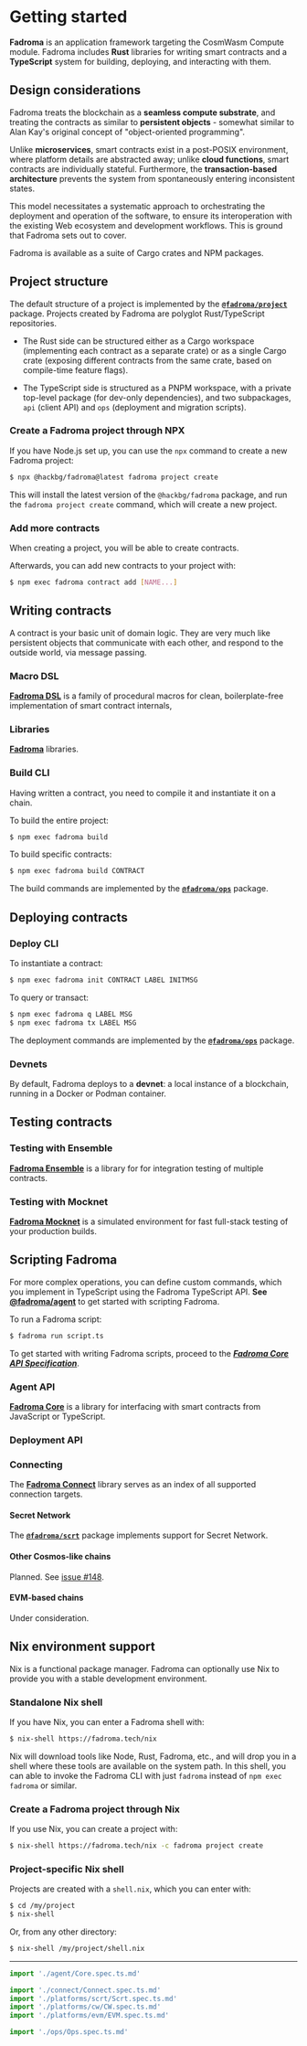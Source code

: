 # Getting started

**Fadroma** is an application framework targeting the CosmWasm Compute module.
Fadroma includes **Rust** libraries for writing smart contracts and a
**TypeScript** system for building, deploying, and interacting with them.

## Design considerations

Fadroma treats the blockchain as a **seamless compute substrate**,
and treating the contracts as similar to **persistent objects** -
somewhat similar to Alan Kay's original concept of
"object-oriented programming".

Unlike **microservices**, smart contracts exist in a post-POSIX environment,
where platform details are abstracted away; unlike **cloud functions**,
smart contracts are individually stateful. Furthermore, the
**transaction-based architecture** prevents the system from
spontaneously entering inconsistent states.

This model necessitates a systematic approach to orchestrating the deployment and operation
of the software, to ensure its interoperation with the existing Web ecosystem
and development workflows. This is ground that Fadroma sets out to cover.

Fadroma is available as a suite of Cargo crates and NPM packages.

## Project structure

The default structure of a project is implemented by the
[**`@fadroma/project`**](./packages/project/Project.spec.ts.md) package.
Projects created by Fadroma are polyglot Rust/TypeScript repositories.

* The Rust side can be structured either as a Cargo workspace
  (implementing each contract as a separate crate) or as a
  single Cargo crate (exposing different contracts from the
  same crate, based on compile-time feature flags).

* The TypeScript side is structured as a PNPM workspace, with a private
  top-level package (for dev-only dependencies), and two subpackages,
  `api` (client API) and `ops` (deployment and migration scripts).

### Create a Fadroma project through NPX

If you have Node.js set up, you can use the `npx` command to create a new Fadroma project:

```sh
$ npx @hackbg/fadroma@latest fadroma project create
```

This will install the latest version of the `@hackbg/fadroma` package,
and run the `fadroma project create` command, which will create a new project.

### Add more contracts

When creating a project, you will be able to create contracts.

Afterwards, you can add new contracts to your project with:

```sh
$ npm exec fadroma contract add [NAME...]
```

## Writing contracts

A contract is your basic unit of domain logic.
They are very much like persistent objects
that communicate with each other, and
respond to the outside world,
via message passing.

### Macro DSL

[**Fadroma DSL**](https://docs.rs/fadroma-dsl/latest/fadroma-dsl)
is a family of procedural macros for clean, boilerplate-free implementation
of smart contract internals,

### Libraries

[**Fadroma**](https://docs.rs/fadroma/latest/fadroma) libraries.

### Build CLI

Having written a contract, you need to compile it and instantiate it on a chain.

To build the entire project:

```sh
$ npm exec fadroma build
```

To build specific contracts:

```sh
$ npm exec fadroma build CONTRACT
```

The build commands are implemented by the
[**`@fadroma/ops`**](./packages/build/Build.spec.ts.md) package.

## Deploying contracts

### Deploy CLI

To instantiate a contract:

```sh
$ npm exec fadroma init CONTRACT LABEL INITMSG
```

To query or transact:

```sh
$ npm exec fadroma q LABEL MSG
$ npm exec fadroma tx LABEL MSG
```

The deployment commands are implemented by the
[**`@fadroma/ops`**](./packages/build/Build.spec.ts.md) package.

### Devnets

By default, Fadroma deploys to a **devnet**: a local instance of
a blockchain, running in a Docker or Podman container.

## Testing contracts

### Testing with Ensemble

[**Fadroma Ensemble**](https://fadroma.tech/rs/fadroma/ensemble/index.html)
is a library for for integration testing of multiple contracts.

### Testing with Mocknet

[**Fadroma Mocknet**](https://fadroma.tech/js/classes/_fadroma_ops.Mocknet.html) is
a simulated environment for fast full-stack testing of your production builds.

## Scripting Fadroma

For more complex operations, you can define custom commands, which you implement in TypeScript
using the Fadroma TypeScript API. **See [@fadroma/agent](agent/Core.spec.ts.md)** to get
started with scripting Fadroma.

To run a Fadroma script:

```sh
$ fadroma run script.ts
```

To get started with writing Fadroma scripts,
proceed to the [***Fadroma Core API Specification***](./packages/core/Core.spec.ts.md).

### Agent API

[**Fadroma Core**](https://fadroma.tech/js/modules/_fadroma_client.html) is a library for
interfacing with smart contracts from JavaScript or TypeScript.

### Deployment API

### Connecting

The [**Fadroma Connect**](./packages/connect/Connect.spec.ts.md) library
serves as an index of all supported connection targets.

#### Secret Network

The [**`@fadroma/scrt`**](./platforms/scrt/Scrt.spec.ts.md)
package implements support for Secret Network.

#### Other Cosmos-like chains

Planned. See [issue #148](https://github.com/hackbg/fadroma/issues/148).

#### EVM-based chains

Under consideration.

## Nix environment support

Nix is a functional package manager. Fadroma can optionally
use Nix to provide you with a stable development environment.

### Standalone Nix shell

If you have Nix, you can enter a Fadroma shell with:

```sh
$ nix-shell https://fadroma.tech/nix
```

Nix will download tools like Node, Rust, Fadroma, etc.,
and will drop you in a shell where these tools are available
on the system path. In this shell, you can able to invoke
the Fadroma CLI with just `fadroma` instead of `npm exec fadroma` or similar.

### Create a Fadroma project through Nix

If you use Nix, you can create a project with:

```sh
$ nix-shell https://fadroma.tech/nix -c fadroma project create
```

### Project-specific Nix shell

Projects are created with a `shell.nix`, which you can enter with:

```sh
$ cd /my/project
$ nix-shell
```

Or, from any other directory:

```sh
$ nix-shell /my/project/shell.nix
```

---

```typescript
import './agent/Core.spec.ts.md'

import './connect/Connect.spec.ts.md'
import './platforms/scrt/Scrt.spec.ts.md'
import './platforms/cw/CW.spec.ts.md'
import './platforms/evm/EVM.spec.ts.md'

import './ops/Ops.spec.ts.md'
```
